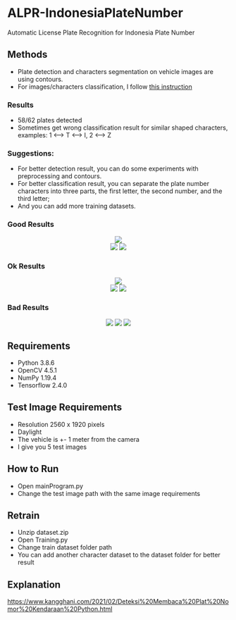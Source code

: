 # ALPR-IndonesiaPlateNumber
Automatic License Plate Recognition for Indonesia Plate Number<br>

## Methods
- Plate detection and characters segmentation on vehicle images are using contours.<br>
- For images/characters classification, I follow [this instruction](https://www.tensorflow.org/tutorials/images/classification)

### Results
- 58/62 plates detected
- Sometimes get wrong classification result for similar shaped characters, examples: 1 <--> T <--> I, 2 <--> Z

### Suggestions:
- For better detection result, you can do some experiments with preprocessing and contours.<br>
- For better classification result, you can separate the plate number characters into three parts, the first letter, the second number, and the third letter;<br>
- And you can add more training datasets. 

### Good Results

<p align="center">
  <img src="https://user-images.githubusercontent.com/56859155/105789180-89779680-5fb4-11eb-9671-b2ae356a4cb2.png" /><br>
  <img src="https://user-images.githubusercontent.com/56859155/105789470-13bffa80-5fb5-11eb-8c43-b19b238ca961.jpg" />
  <img src="https://user-images.githubusercontent.com/56859155/105787942-0d7c4f00-5fb2-11eb-96ee-3f42c8b242c4.png" />
</p>

### Ok Results

<p align="center">
  <img src="https://user-images.githubusercontent.com/56859155/105789213-9a280c80-5fb4-11eb-9ea7-4af89f555631.png"/><br>
  <img src="https://user-images.githubusercontent.com/56859155/105787793-c42bff80-5fb1-11eb-8eb8-468d4ccebff4.jpg"/>
  <img src="https://user-images.githubusercontent.com/56859155/105789172-84b2e280-5fb4-11eb-90d8-2c2783c6c6bd.png"/>
</p>

### Bad Results

<p align="center">
  <img src="https://user-images.githubusercontent.com/56859155/105787785-c1c9a580-5fb1-11eb-8d71-4555b1aadf15.jpg"/>
  <img src="https://user-images.githubusercontent.com/56859155/105787797-c5f5c300-5fb1-11eb-8e6b-12ef7b108ab1.jpg"/>
  <img src="https://user-images.githubusercontent.com/56859155/105787801-c68e5980-5fb1-11eb-89e4-84bf50d802ae.jpg"/>
</p>

## Requirements
- Python 3.8.6
- OpenCV 4.5.1
- NumPy 1.19.4
- Tensorflow 2.4.0

## Test Image Requirements
- Resolution 2560 x 1920 pixels
- Daylight
- The vehicle is +- 1 meter from the camera
- I give you 5 test images

## How to Run
- Open mainProgram.py
- Change the test image path with the same image requirements

## Retrain
- Unzip dataset.zip
- Open Training.py
- Change train dataset folder path
- You can add another character dataset to the dataset folder for better result

## Explanation
https://www.kangghani.com/2021/02/Deteksi%20Membaca%20Plat%20Nomor%20Kendaraan%20Python.html
